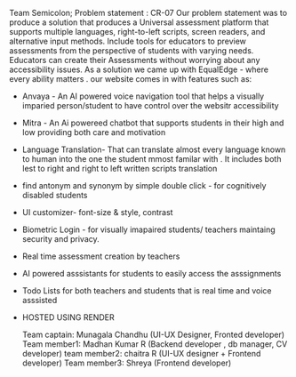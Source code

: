 Team Semicolon; Problem statement : CR-07
Our problem statement was to produce a solution that produces a Universal assessment platform that supports multiple languages, right-to-left scripts, screen readers, and alternative input methods. Include tools for educators to preview assessments from the perspective of students with varying needs. Educators can create their Assessments without worrying about any accessibility issues. 
As a solution we came up with EqualEdge - where every ability matters . 
our website comes in with features such as:
 * Anvaya - An AI powered voice navigation tool that helps a visually imparied person/student to have control over the websitr accessibility
 * Mitra - An Ai powereed chatbot that supports students in their high and low providing both care and motivation
 * Language Translation- That can translate almost every language known to human into the one the student mmost familar with . It includes both lest to right and right to left written scripts translation
 * find antonym and synonym by simple double click - for cognitively disabled students
 * UI customizer- font-size & style, contrast
 * Biometric Login - for visually imapaired students/ teachers maintaing security and privacy.
 * Real time assessment creation by teachers
 * AI powered asssistants for students to easily access the asssignments
 * Todo Lists for both teachers and students that is real time and voice asssisted
 * HOSTED USING RENDER
   
   Team captain: Munagala Chandhu (UI-UX Designer, Fronted developer)
   Team member1: Madhan Kumar R (Backend developer , db manager, CV developer)
   team member2: chaitra R (UI-UX designer + Frontend developer)
   Team member3: Shreya (Frontend developer)
